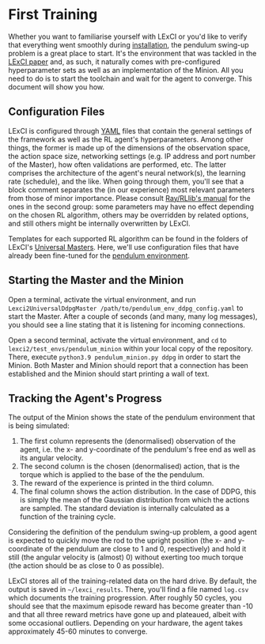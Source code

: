 # First Training

Whether you want to familiarise yourself with LExCI or you'd like to verify that
everything went smoothly during [installation](02_installation.md), the pendulum
swing-up problem is a great place to start. It's the environment that was
tackled in the
[LExCI paper](https://link.springer.com/article/10.1007/s10489-024-05573-0) and,
as such, it naturally comes with pre-configured hyperparameter sets as well as
an implementation of the Minion. All you need to do is to start the toolchain
and wait for the agent to converge. This document will show you how.


## Configuration Files

LExCI is configured through [YAML](https://yaml.org/) files that contain the
general settings of the framework as well as the RL agent's hyperparameters.
Among other things, the former is made up of the dimensions of the observation
space, the action space size, networking settings (e.g. IP address and port
number of the Master), how often validations are performed, etc. The latter
comprises the architecture of the agent's neural network(s), the learning rate
(schedule), and the like. When going through them, you'll see that a block
comment separates the (in our experience) most relevant parameters from those of
minor importance. Please consult
[Ray/RLlib's manual](https://docs.ray.io/en/releases-1.13.0/rllib/rllib-algorithms.html)
for the ones in the second group: some parameters may have no effect depending
on the chosen RL algorithm, others may be overridden by related options, and
still others might be internally overwritten by LExCI.

Templates for each supported RL algorithm can be found in the folders of LExCI's
[Universal Masters](../lexci2/universal_masters). Here, we'll use configuration
files that have already been fine-tuned for the
[pendulum environment](../lexci2/test_envs/pendulum_minion).


## Starting the Master and the Minion

Open a terminal, activate the virtual environment, and run
`Lexci2UniversalDdpgMaster /path/to/pendulum_env_ddpg_config.yaml` to start the
Master. After a couple of seconds (and many, many log messages), you should see
a line stating that it is listening for incoming connections.

Open a second terminal, activate the virtual environment, and `cd` to
`lexci2/test_envs/pendulum_minion` within your local copy of the repository.
There, execute `python3.9 pendulum_minion.py ddpg` in order to start the Minion.
Both Master and Minion should report that a connection has been established and
the Minion should start printing a wall of text.


## Tracking the Agent's Progress

The output of the Minion shows the state of the pendulum environment that is
being simulated:
1. The first column represents the (denormalised) observation of the agent, i.e.
   the x- and y-coordinate of the pendulum's free end as well as its angular
   velocity.
2. The second column is the chosen (denormalised) action, that is the torque
   which is applied to the base of the the pendulum.
3. The reward of the experience is printed in the third column.
4. The final column shows the action distribution. In the case of DDPG, this is
   simply the mean of the Gaussian distribution from which the actions are
   sampled. The standard deviation is internally calculated as a function of the
   training cycle.

Considering the definition of the pendulum swing-up problem, a good agent is
expected to quickly move the rod to the upright position (the x- and
y-coordinate of the pendulum are close to 1 and 0, respectively) and hold it
still (the angular velocity is (almost) 0) without exerting too much torque (the
action should be as close to 0 as possible).

LExCI stores all of the training-related data on the hard drive. By default, the
output is saved in `~/lexci_results`. There, you'll find a file named `log.csv`
which documents the training progression. After roughly 50 cycles, you should
see that the maximum episode reward has become greater than -10 and that all
three reward metrics have gone up and plateaued, albeit with some occasional
outliers. Depending on your hardware, the agent takes approximately 45-60
minutes to converge.
